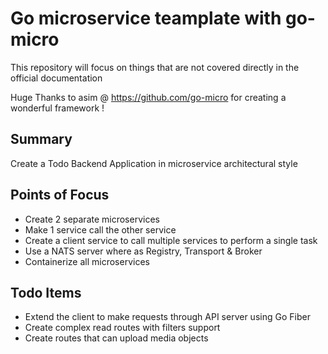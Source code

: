 # Go microservice teamplate with go-micro

This repository will focus on things that are not covered directly in the official documentation

Huge Thanks to asim @ https://github.com/go-micro for creating a wonderful framework !

## Summary

Create a Todo Backend Application in microservice architectural style

## Points of Focus

- Create 2 separate microservices
- Make 1 service call the other service
- Create a client service to call multiple services to perform a single task
- Use a NATS server where as Registry, Transport & Broker
- Containerize all microservices

## Todo Items

- Extend the client to make requests through API server using Go Fiber
- Create complex read routes with filters support
- Create routes that can upload media objects
